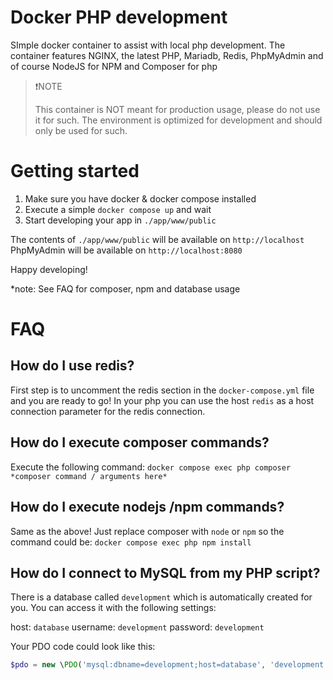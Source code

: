 # Docker PHP development
SImple docker container to assist with local php development. The container features NGINX, the latest PHP, Mariadb, Redis, PhpMyAdmin and of course NodeJS for NPM and Composer for php


>❗NOTE
>
> This container is NOT meant for production usage, please do not use it for such. The environment is optimized for development and should only be used for such.


# Getting started
1. Make sure you have docker & docker compose installed
2. Execute a simple `docker compose up` and wait
3. Start developing your app in `./app/www/public`

The contents of `./app/www/public` will be available on `http://localhost` PhpMyAdmin will be available on `http://localhost:8080`

Happy developing!

*note: See FAQ for composer, npm and database usage

# FAQ

## How do I use redis?
First step is to uncomment the redis section in the `docker-compose.yml` file and you are ready to go! In your php you can use the host `redis` as a host connection parameter for the redis connection.

## How do I execute composer commands?
Execute the following command: 
`docker compose exec php composer *composer command / arguments here*`


## How do I execute nodejs /npm commands?
Same as the above! Just replace composer with `node` or `npm` so the command could be: `docker compose exec php npm install`


## How do I connect to MySQL from my PHP script?
There is a database called `development` which is automatically created for you. You can access it with the following settings:

host: `database`
username: `development`
password: `development`

Your PDO code could look like this:
```php
$pdo = new \PDO('mysql:dbname=development;host=database', 'development', 'development');
```
